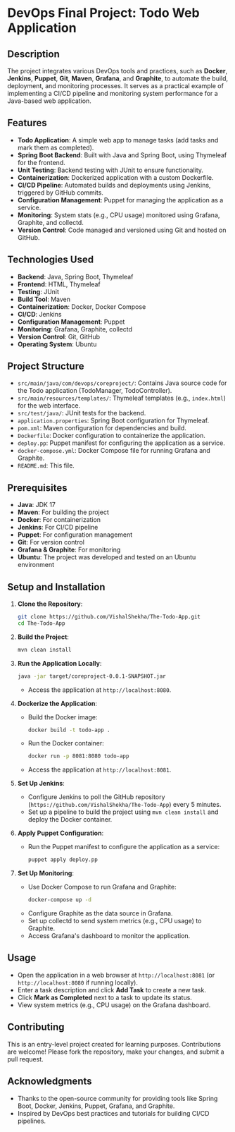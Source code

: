 # DevOps Final Project: Todo Web Application

## Description

The project integrates various DevOps tools and practices, such as **Docker**, **Jenkins**, **Puppet**, **Git**, **Maven**, **Grafana**, and **Graphite**, to automate the build, deployment, and monitoring processes. It serves as a practical example of implementing a CI/CD pipeline and monitoring system performance for a Java-based web application.

## Features
- **Todo Application**: A simple web app to manage tasks (add tasks and mark them as completed).
- **Spring Boot Backend**: Built with Java and Spring Boot, using Thymeleaf for the frontend.
- **Unit Testing**: Backend testing with JUnit to ensure functionality.
- **Containerization**: Dockerized application with a custom Dockerfile.
- **CI/CD Pipeline**: Automated builds and deployments using Jenkins, triggered by GitHub commits.
- **Configuration Management**: Puppet for managing the application as a service.
- **Monitoring**: System stats (e.g., CPU usage) monitored using Grafana, Graphite, and collectd.
- **Version Control**: Code managed and versioned using Git and hosted on GitHub.

## Technologies Used
- **Backend**: Java, Spring Boot, Thymeleaf
- **Frontend**: HTML, Thymeleaf
- **Testing**: JUnit
- **Build Tool**: Maven
- **Containerization**: Docker, Docker Compose
- **CI/CD**: Jenkins
- **Configuration Management**: Puppet
- **Monitoring**: Grafana, Graphite, collectd
- **Version Control**: Git, GitHub
- **Operating System**: Ubuntu

## Project Structure
- `src/main/java/com/devops/coreproject/`: Contains Java source code for the Todo application (TodoManager, TodoController).
- `src/main/resources/templates/`: Thymeleaf templates (e.g., `index.html`) for the web interface.
- `src/test/java/`: JUnit tests for the backend.
- `application.properties`: Spring Boot configuration for Thymeleaf.
- `pom.xml`: Maven configuration for dependencies and build.
- `Dockerfile`: Docker configuration to containerize the application.
- `deploy.pp`: Puppet manifest for configuring the application as a service.
- `docker-compose.yml`: Docker Compose file for running Grafana and Graphite.
- `README.md`: This file.

## Prerequisites
- **Java**: JDK 17
- **Maven**: For building the project
- **Docker**: For containerization
- **Jenkins**: For CI/CD pipeline
- **Puppet**: For configuration management
- **Git**: For version control
- **Grafana & Graphite**: For monitoring
- **Ubuntu**: The project was developed and tested on an Ubuntu environment

## Setup and Installation
1. **Clone the Repository**:
   ```bash
   git clone https://github.com/VishalShekha/The-Todo-App.git
   cd The-Todo-App
   ```

2. **Build the Project**:
   ```bash
   mvn clean install
   ```

3. **Run the Application Locally**:
   ```bash
   java -jar target/coreproject-0.0.1-SNAPSHOT.jar
   ```
   - Access the application at `http://localhost:8080`.

4. **Dockerize the Application**:
   - Build the Docker image:
     ```bash
     docker build -t todo-app .
     ```
   - Run the Docker container:
     ```bash
     docker run -p 8081:8080 todo-app
     ```
   - Access the application at `http://localhost:8081`.

5. **Set Up Jenkins**:
   - Configure Jenkins to poll the GitHub repository (`https://github.com/VishalShekha/The-Todo-App`) every 5 minutes.
   - Set up a pipeline to build the project using `mvn clean install` and deploy the Docker container.

6. **Apply Puppet Configuration**:
   - Run the Puppet manifest to configure the application as a service:
     ```bash
     puppet apply deploy.pp
     ```

7. **Set Up Monitoring**:
   - Use Docker Compose to run Grafana and Graphite:
     ```bash
     docker-compose up -d
     ```
   - Configure Graphite as the data source in Grafana.
   - Set up collectd to send system metrics (e.g., CPU usage) to Graphite.
   - Access Grafana's dashboard to monitor the application.

## Usage
- Open the application in a web browser at `http://localhost:8081` (or `http://localhost:8080` if running locally).
- Enter a task description and click **Add Task** to create a new task.
- Click **Mark as Completed** next to a task to update its status.
- View system metrics (e.g., CPU usage) on the Grafana dashboard.

## Contributing
This is an entry-level project created for learning purposes. Contributions are welcome! Please fork the repository, make your changes, and submit a pull request.

## Acknowledgments
- Thanks to the open-source community for providing tools like Spring Boot, Docker, Jenkins, Puppet, Grafana, and Graphite.
- Inspired by DevOps best practices and tutorials for building CI/CD pipelines.
